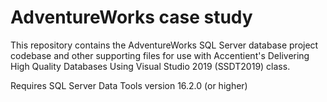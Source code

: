 # AdventureWorks case study

This repository contains the AdventureWorks SQL Server database project codebase and other supporting files for use with Accentient's Delivering High Quality Databases Using Visual Studio 2019 (SSDT2019) class.

Requires SQL Server Data Tools version 16.2.0 (or higher)
